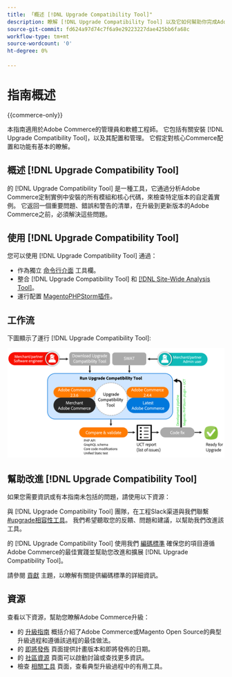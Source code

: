 ```yaml
---
title: 「概述 [!DNL Upgrade Compatibility Tool]"
description: 瞭解 [!DNL Upgrade Compatibility Tool] 以及它如何幫助你完成Adobe Commerce計畫。
source-git-commit: fd624a97d74c7f6a9e29223227dae425bb6fa68c
workflow-type: tm+mt
source-wordcount: '0'
ht-degree: 0%

---
```



# 指南概述

{{commerce-only}}

本指南適用於Adobe Commerce的管理員和軟體工程師。 它包括有關安裝 [!DNL Upgrade Compatibility Tool]，以及其配置和管理。 它假定對核心Commerce配置和功能有基本的瞭解。

## 概述 [!DNL Upgrade Compatibility Tool]

的 [!DNL Upgrade Compatibility Tool] 是一種工具，它通過分析Adobe Commerce定制實例中安裝的所有模組和核心代碼，來檢查特定版本的自定義實例。 它返回一個重要問題、錯誤和警告的清單，在升級到更新版本的Adobe Commerce之前，必須解決這些問題。

## 使用 [!DNL Upgrade Compatibility Tool]

您可以使用 [!DNL Upgrade Compatibility Tool] 通過：

- 作為獨立 [命令行介面](../upgrade-compatibility-tool/run.md) 工具欄。
- 整合 [!DNL Upgrade Compatibility Tool] 和 [[!DNL Site-Wide Analysis Tool]](../upgrade-compatibility-tool/integrate-analysis-tool.md)。
- 運行配置 [MagentoPHPStorm插件](../upgrade-compatibility-tool/run-configuration-phpstorm-plugin.md)。

## 工作流

下圖顯示了運行 [!DNL Upgrade Compatibility Tool]:

![[!DNL Upgrade Compatibility Tool] 圖](../../assets/upgrade-guide/uct-diagram-v5.png)

## 幫助改進 [!DNL Upgrade Compatibility Tool]

如果您需要資訊或有本指南未包括的問題，請使用以下資源：

與 [!DNL Upgrade Compatibility Tool] 團隊，在工程Slack渠道與我們聯繫 [#upgrade相容性工具](https://magentocommeng.slack.com/archives/C019Y143U9F)。 我們希望聽取您的反饋、問題和建議，以幫助我們改進該工具。

的 [!DNL Upgrade Compatibility Tool] 使用我們 [編碼標準](https://devdocs.magento.com/guides/v2.4/coding-standards/bk-coding-standards.html) 確保您的項目遵循Adobe Commerce的最佳實踐並幫助您改進和擴展 [!DNL Upgrade Compatibility Tool]。

請參閱 [貢獻](https://devdocs.magento.com/guides/v2.4/coding-standards/contributing.html) 主題，以瞭解有關提供編碼標準的詳細資訊。

## 資源

查看以下資源，幫助您瞭解Adobe Commerce升級：

- 的 [升級指南](https://experienceleague.adobe.com/docs/commerce-operations/upgrade-guide/overview.html) 概括介紹了Adobe Commerce或Magento Open Source的典型升級過程和遵循該過程的最佳做法。
- 的 [即將發佈](https://devdocs.magento.com/release/) 頁面提供計畫版本和即將發佈的日期。
- 的 [社區資源](https://developer.adobe.com/commerce/contributor/community/) 頁面可以啟動討論或查找更多資訊。
- 檢查 [相關工具](https://experienceleague.adobe.com/docs/commerce-operations/upgrade-guide/related-tools.html) 頁面，查看典型升級過程中的有用工具。
